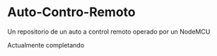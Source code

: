 # Auto-Contro-Remoto
Un repositorio de un auto a control remoto operado por un NodeMCU

Actualmente completando
